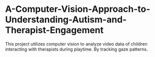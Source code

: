 # A-Computer-Vision-Approach-to-Understanding-Autism-and-Therapist-Engagement
This project utilizes computer vision to analyze video data of children interacting with therapists during playtime. By tracking gaze patterns.
